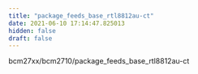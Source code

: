 ```yaml
---
title: "package_feeds_base_rtl8812au-ct"
date: 2021-06-10 17:14:47.825013
hidden: false
draft: false
---
```


bcm27xx/bcm2710/package_feeds_base_rtl8812au-ct

